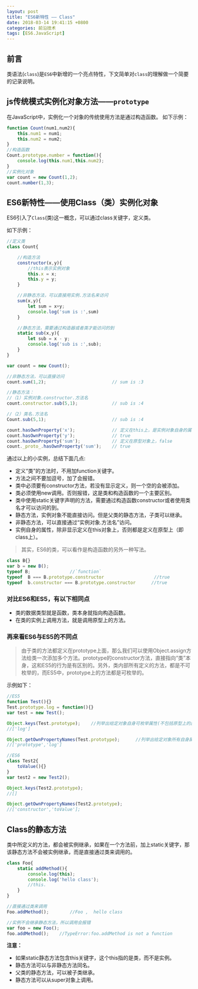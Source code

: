 ```yaml
---
layout: post
title: "ES6新特性 —— Class"
date: 2018-03-14 19:41:15 +0800
categories: 前沿技术
tags: [ES6.JavaScript]
---
```


## 前言
类语法(`class`)是`ES6`中新增的一个亮点特性，下文简单对`class`的理解做一个简要的记录说明。
<!-- more -->

## js传统模式实例化对象方法——`prototype`
在JavaScript中，实例化一个对象的传统使用方法是通过构造函数。
如下示例：

```js
function Count(num1,num2){
    this.num1 = num1;
    this.num2 = num2;
}
//构造函数
Count.prototype.number = function(){
    console.log(this.num1,this.num2);
}
//实例化对象
var count = new Count(1,2);
count.number(1,3);

```
## ES6新特性——使用Class（类）实例化对象

ES6引入了`Class`(类)这一概念，可以通过class关键字，定义类。

如下示例：

```js
//定义类
class Count{

    //构造方法
    constructor(x,y){
        //this表示实例对象
        this.x = x;
        this.y = y;
    }

    //非静态方法，可以直接用实例.方法名来访问
    sum(x,y){
        let sum = x+y;
        console.log('sum is :',sum)
    }

    //静态方法，需要通过构造器或者类才能访问的到
    static sub(x,y){
        let sub = x - y;
        console.log('sub is :',sub);
    }
}

var count = new Count();

//非静态方法，可以直接访问
count.sum(1,2);                         // sum is :3

//静态方法：
//（1）实例对象.constructor.方法名
count.constructor.sub(5,1);             // sub is :4

//（2）类名.方法名
Count.sub(5,1);                         // sub is :4

count.hasOwnProperty('x');              // 定义在this上，是实例对象自身的属性true
count.hasOwnProperty('y');              // true
count.hasOwnProperty('sum');            // 定义在原型对象上，false
count._proto_.hasOwnProperty('sum');    // true
```

通过以上的小实例，总结下面几点:

+ 定义“类”的方法时，不用加function关键字。
+ 方法之间不要加逗号，加了会报错。
+ 类中必须要有constructor方法，若没有显示定义，则一个空的会被添加。
+ 类必须使用new调用。否则报错，这是类和构造函数的一个主要区别。
+ 类中使用static关键字声明的方法，需要通过构造函数constructor或者使用类名才可以访问的到。
+ 静态方法，实例对象不能直接访问。但是父类的静态方法，子类可以继承。
+ 非静态方法，可以直接通过“实例对象.方法名”访问。
+ 实例自身的属性，除非显示定义在this对象上，否则都是定义在原型上（即class上）。

> 其实，ES6的类，可以看作是构造函数的另外一种写法。

```js
class B{}
var b = new B();
typeof B;               //`function`
typeof  B === B.prototype.constructor                   //true
typeof  b.constructor === B.prototype.constructor      //true
```

### 对比ES6和ES5，有以下相同点

+ 类的数据类型就是函数，类本身就指向构造函数。
+ 在类的实例上调用方法，就是调用原型上的方法。

### 再来看ES6与ES5的不同点

 > 由于类的方法都定义在prototype上面，那么我们可以使用Object.assign方法给类一次添加多个方法。prototype的constructor方法，直接指向“类”本身，这和ES5的行为是有区别的。另外，类内部所有定义的方法，都是不可枚举的，而ES5中，prototype上的方法都是可枚举的。
 
示例如下：

```js
//ES5
function Test(){}
Test.prototype.log = function(){}
var test = new Test();

Object.keys(Test.prototype);    //列举出给定对象自身可枚举属性(不包括原型上的属性)   
//['log']

Object.getOwnPropertyNames(Test.prototype);      //列举出给定对象所有自身属性的名称（包括不可枚举属性但不包括Symbol值作为名称的属性）  
//['prototype','log']

//ES6
class Test2{
    toValue(){}
}
var test2 = new Test2();

Object.keys(Test2.prototype);
//[]

Object.getOwnPropertyNames(Test2.prototype);
//['constructor','toValue'];
```

## Class的静态方法

 类中所定义的方法，都会被实例继承，如果在一个方法前，加上static关键字，那该静态方法不会被实例继承，而是直接通过类来调用的。

```js
class Foo{
    static addMethod(){
        console.log(this);
        console.log('hello class');
        //this.
    }
}

//直接通过类来调用
Foo.addMethod();        //Foo ,  hello class

//实例不会继承静态方法，所以调用会报错
var foo = new Foo();
foo.addMethod();    //TypeError:foo.addMethod is not a function
```

**注意：**

+ 如果static静态方法包含this关键字，这个this指的是类，而不是实例。
+ 静态方法可以与非静态方法同名。
+ 父类的静态方法，可以被子类继承。
+ 静态方法可以从super对象上调用。
